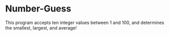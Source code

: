 # Number-Guess

This program accepts ten integer values between 1 and 100, and determines the smallest, largest, and average!
